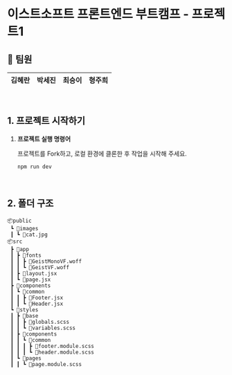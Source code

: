 # 이스트소프트 프론트엔드 부트캠프 - 프로젝트1

## 🌟 팀원
| 김혜란  | 박세진      | 최승이    | 형주희   |
|--------|-------------|-----------|----------|
<br/>

## 1. 프로젝트 시작하기

1. **프로젝트 실행 명령어**

   프로젝트를 Fork하고, 로컬 환경에 클론한 후 작업을 시작해 주세요.

   ```bash
   npm run dev
<br/>

## 2. 폴더 구조

```
📦public
 ┗ 📂images
 ┃ ┗ 📜cat.jpg
📦src
 ┣ 📂app
 ┃ ┣ 📂fonts
 ┃ ┃ ┣ 📜GeistMonoVF.woff
 ┃ ┃ ┗ 📜GeistVF.woff
 ┃ ┣ 📜layout.jsx
 ┃ ┗ 📜page.jsx
 ┣ 📂components
 ┃ ┗ 📂common
 ┃ ┃ ┣ 📜Footer.jsx
 ┃ ┃ ┗ 📜Header.jsx
 ┗ 📂styles
 ┃ ┣ 📂base
 ┃ ┃ ┣ 📜globals.scss
 ┃ ┃ ┗ 📜variables.scss
 ┃ ┣ 📂components
 ┃ ┃ ┗ 📂common
 ┃ ┃ ┃ ┣ 📜footer.module.scss
 ┃ ┃ ┃ ┗ 📜header.module.scss
 ┃ ┗ 📂pages
 ┃ ┃ ┗ 📜page.module.scss
```